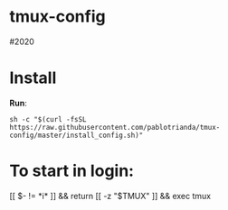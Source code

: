# tmux-config
#2020
# Install
**Run**: 
```shell
sh -c "$(curl -fsSL https://raw.githubusercontent.com/pablotrianda/tmux-config/master/install_config.sh)" 
```
# To start in login:

[[ $- != *i* ]] && return
[[ -z "$TMUX" ]] && exec tmux
